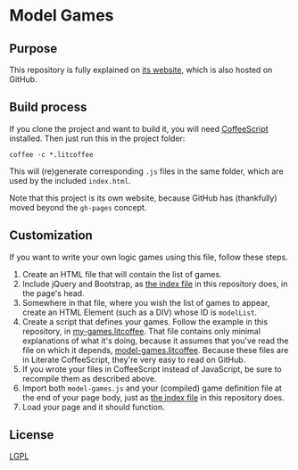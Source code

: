 
# Model Games

## Purpose

This repository is fully explained on
[its website](http://nathancarter.github.io/model-games),
which is also hosted on GitHub.

## Build process

If you clone the project and want to build it, you will need
[CoffeeScript](http://www.coffeescript.org) installed.  Then
just run this in the project folder:

```
coffee -c *.litcoffee
```

This will (re)generate corresponding `.js` files in the same
folder, which are used by the included `index.html`.

Note that this project is its own website, because GitHub has
(thankfully) moved beyond the `gh-pages` concept.

## Customization

If you want to write your own logic games using this file,
follow these steps.

 1. Create an HTML file that will contain the list of games.
 1. Include jQuery and Bootstrap, as [the index file](index.html)
    in this repository does, in the page's head.
 1. Somewhere in that file, where you wish the list of games to
    appear, create an HTML Element (such as a DIV) whose ID is
    `modelList`.
 1. Create a script that defines your games.  Follow the example
    in this repository, in
    [my-games.litcoffee](my-games.litcoffee).  That file contains
    only minimal explanations of what it's doing, because it
    assumes that you've read the file on which it depends,
    [model-games.litcoffee](model-games.litcoffee).  Because
    these files are in Literate CoffeeScript, they're very
    easy to read on GitHub.
 1. If you wrote your files in CoffeeScript instead of
    JavaScript, be sure to recompile them as described above.
 1. Import both `model-games.js` and your (compiled)
    game definition file at the end of your page body, just as
    [the index file](index.html) in this repository does.
 1. Load your page and it should function.

## License

[LGPL](https://www.gnu.org/licenses/lgpl-3.0.en.html)

